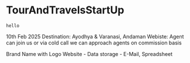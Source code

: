 # TourAndTravelsStartUp
    hello
10th Feb 2025
  Destination: Ayodhya & Varanasi, Andaman
  Webiste: Agent can join us or via cold call we can approach agents on commission basis

  Brand Name with Logo
  Website - Data storage - E-Mail, Spreadsheet
